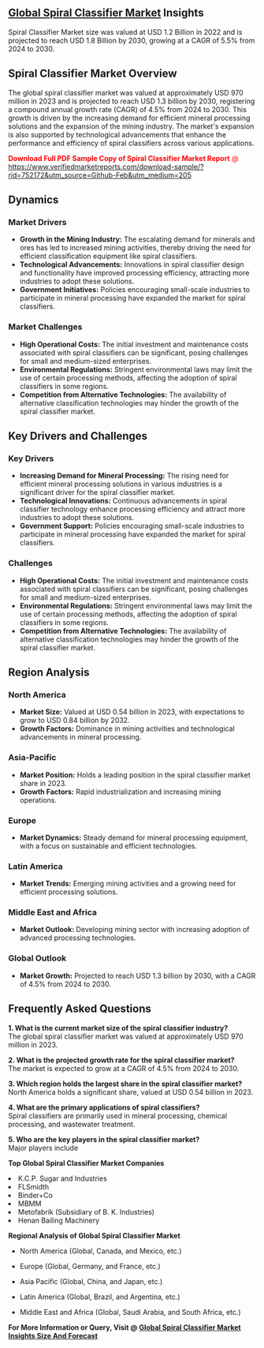 <h2><a href="https://www.verifiedmarketreports.com/download-sample/?rid=752172&amp;utm_source=Github&amp;utm_medium=205" target="_blank">Global Spiral Classifier Market</a> Insights</h2><p>Spiral Classifier Market size was valued at USD 1.2 Billion in 2022 and is projected to reach USD 1.8 Billion by 2030, growing at a CAGR of 5.5% from 2024 to 2030.</p><p> <h2>Spiral Classifier Market Overview</h2> <p>The global spiral classifier market was valued at approximately USD 970 million in 2023 and is projected to reach USD 1.3 billion by 2030, registering a compound annual growth rate (CAGR) of 4.5% from 2024 to 2030. This growth is driven by the increasing demand for efficient mineral processing solutions and the expansion of the mining industry. The market's expansion is also supported by technological advancements that enhance the performance and efficiency of spiral classifiers across various applications. </p> <p><p><span class=""><span style="color: #ff0000;"><strong>Download Full PDF Sample Copy of Spiral Classifier Market Report</strong> @ </span><a href="https://www.verifiedmarketreports.com/download-sample/?rid=752172&amp;utm_source=Github-Feb&amp;utm_medium=205" target="_blank">https://www.verifiedmarketreports.com/download-sample/?rid=752172&amp;utm_source=Github-Feb&amp;utm_medium=205</a></span></p></p> <h2>Dynamics</h2> <h3>Market Drivers</h3> <ul> <li><strong>Growth in the Mining Industry:</strong> The escalating demand for minerals and ores has led to increased mining activities, thereby driving the need for efficient classification equipment like spiral classifiers. </li> <li><strong>Technological Advancements:</strong> Innovations in spiral classifier design and functionality have improved processing efficiency, attracting more industries to adopt these solutions. </li> <li><strong>Government Initiatives:</strong> Policies encouraging small-scale industries to participate in mineral processing have expanded the market for spiral classifiers. </li> </ul> <h3>Market Challenges</h3> <ul> <li><strong>High Operational Costs:</strong> The initial investment and maintenance costs associated with spiral classifiers can be significant, posing challenges for small and medium-sized enterprises. </li> <li><strong>Environmental Regulations:</strong> Stringent environmental laws may limit the use of certain processing methods, affecting the adoption of spiral classifiers in some regions. </li> <li><strong>Competition from Alternative Technologies:</strong> The availability of alternative classification technologies may hinder the growth of the spiral classifier market. </li> </ul> <h2>Key Drivers and Challenges</h2> <h3>Key Drivers</h3> <ul> <li><strong>Increasing Demand for Mineral Processing:</strong> The rising need for efficient mineral processing solutions in various industries is a significant driver for the spiral classifier market. </li> <li><strong>Technological Innovations:</strong> Continuous advancements in spiral classifier technology enhance processing efficiency and attract more industries to adopt these solutions. </li> <li><strong>Government Support:</strong> Policies encouraging small-scale industries to participate in mineral processing have expanded the market for spiral classifiers. </li> </ul> <h3>Challenges</h3> <ul> <li><strong>High Operational Costs:</strong> The initial investment and maintenance costs associated with spiral classifiers can be significant, posing challenges for small and medium-sized enterprises. </li> <li><strong>Environmental Regulations:</strong> Stringent environmental laws may limit the use of certain processing methods, affecting the adoption of spiral classifiers in some regions. </li> <li><strong>Competition from Alternative Technologies:</strong> The availability of alternative classification technologies may hinder the growth of the spiral classifier market. </li> </ul> <h2>Region Analysis</h2> <h3>North America</h3> <ul> <li><strong>Market Size:</strong> Valued at USD 0.54 billion in 2023, with expectations to grow to USD 0.84 billion by 2032. </li> <li><strong>Growth Factors:</strong> Dominance in mining activities and technological advancements in mineral processing. </li> </ul> <h3>Asia-Pacific</h3> <ul> <li><strong>Market Position:</strong> Holds a leading position in the spiral classifier market share in 2023. </li> <li><strong>Growth Factors:</strong> Rapid industrialization and increasing mining operations. </li> </ul> <h3>Europe</h3> <ul> <li><strong>Market Dynamics:</strong> Steady demand for mineral processing equipment, with a focus on sustainable and efficient technologies. </li> </ul> <h3>Latin America</h3> <ul> <li><strong>Market Trends:</strong> Emerging mining activities and a growing need for efficient processing solutions. </li> </ul> <h3>Middle East and Africa</h3> <ul> <li><strong>Market Outlook:</strong> Developing mining sector with increasing adoption of advanced processing technologies. </li> </ul> <h3>Global Outlook</h3> <ul> <li><strong>Market Growth:</strong> Projected to reach USD 1.3 billion by 2030, with a CAGR of 4.5% from 2024 to 2030. </li> </ul> <h2>Frequently Asked Questions</h2> <p><strong>1. What is the current market size of the spiral classifier industry?</strong><br> The global spiral classifier market was valued at approximately USD 970 million in 2023. </p> <p><strong>2. What is the projected growth rate for the spiral classifier market?</strong><br> The market is expected to grow at a CAGR of 4.5% from 2024 to 2030. </p> <p><strong>3. Which region holds the largest share in the spiral classifier market?</strong><br> North America holds a significant share, valued at USD 0.54 billion in 2023. </p> <p><strong>4. What are the primary applications of spiral classifiers?</strong><br> Spiral classifiers are primarily used in mineral processing, chemical processing, and wastewater treatment. </p> <p><strong>5. Who are the key players in the spiral classifier market?</strong><br> Major players include</p><p><strong>Top Global Spiral Classifier Market Companies</strong></p><div data-test-id=""><p><li>K.C.P. Sugar and Industries</li><li> FLSmidth</li><li> Binder+Co</li><li> MBMM</li><li> Metofabrik (Subsidiary of B. K. Industries)</li><li> Henan Bailing Machinery</li></p><div><strong>Regional Analysis of&nbsp;Global Spiral Classifier Market</strong></div><ul><li dir="ltr"><p dir="ltr">North America&nbsp;(Global, Canada, and Mexico, etc.)</p></li><li dir="ltr"><p dir="ltr">Europe (Global, Germany, and France, etc.)</p></li><li dir="ltr"><p dir="ltr">Asia Pacific&nbsp;(Global, China, and Japan, etc.)</p></li><li dir="ltr"><p dir="ltr">Latin America&nbsp;(Global, Brazil, and Argentina, etc.)</p></li><li dir="ltr">Middle East and Africa&nbsp;(Global, Saudi Arabia, and South Africa, etc.)</li></ul><p><strong>For More Information or Query, Visit @&nbsp;</strong><strong><a href="https://www.verifiedmarketreports.com/product/spiral-classifier-market/?utm_source=Github&amp;utm_medium=205" target="_blank">Global Spiral Classifier Market Insights Size And Forecast</a></strong></p></div>
